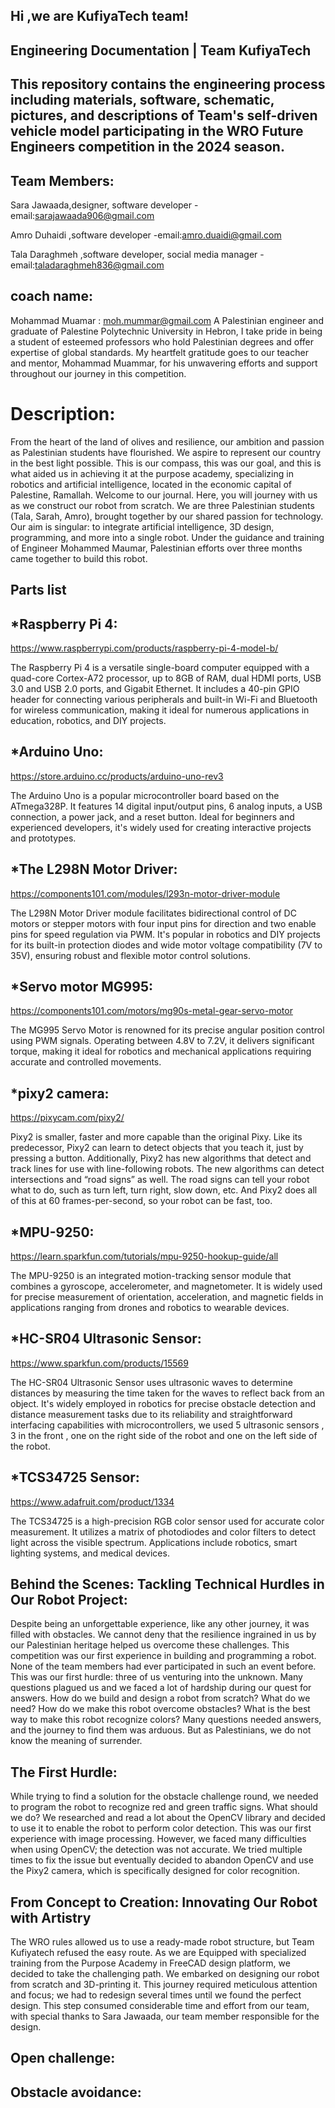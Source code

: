 ## Hi ,we are KufiyaTech team!

## Engineering Documentation | Team KufiyaTech
## This repository contains the engineering process including materials, software, schematic, pictures, and descriptions of Team's self-driven vehicle model participating in the WRO Future Engineers competition in the 2024 season.

## Team Members:
Sara Jawaada,designer, software developer -email:sarajawaada906@gmail.com

Amro Duhaidi ,software developer -email:amro.duaidi@gmail.com

Tala Daraghmeh ,software developer, social media manager -email:taladaraghmeh836@gmail.com
## coach name:
Mohammad Muamar :
moh.mummar@gmail.com
A Palestinian engineer and graduate of Palestine Polytechnic University in Hebron, I take pride in being a student of esteemed professors who hold Palestinian degrees and offer expertise of global standards. My heartfelt gratitude goes to our teacher and mentor, Mohammad Muammar, for his unwavering efforts and support throughout our journey in this competition.
# Description:
From the heart of the land of olives and resilience, our ambition and passion as Palestinian students have flourished. We aspire to represent our country in the best light possible. This is our compass, this was our goal, and this is what aided us in achieving it at the purpose academy, specializing in robotics and artificial intelligence, located in the economic capital of Palestine, Ramallah.
Welcome to our journal. Here, you will journey with us as we construct our robot from scratch. We are three Palestinian students (Tala, Sarah, Amro), brought together by our shared passion for technology. Our aim is singular: to integrate artificial intelligence, 3D design, programming, and more into a single robot. Under the guidance and training of Engineer Mohammed Maumar, Palestinian efforts over three months came together to build this robot.
## Parts list
## *Raspberry Pi 4:
https://www.raspberrypi.com/products/raspberry-pi-4-model-b/

The Raspberry Pi 4 is a versatile single-board computer equipped with a quad-core Cortex-A72 processor, up to 8GB of RAM, dual HDMI ports, USB 3.0 and USB 2.0 ports, and Gigabit Ethernet. It includes a 40-pin GPIO header for connecting various peripherals and built-in Wi-Fi and Bluetooth for wireless communication, making it ideal for numerous applications in education, robotics, and DIY projects.
## *Arduino Uno:
https://store.arduino.cc/products/arduino-uno-rev3

The Arduino Uno is a popular microcontroller board based on the ATmega328P. It features 14 digital input/output pins, 6 analog inputs, a USB connection, a power jack, and a reset button. Ideal for beginners and experienced developers, it's widely used for creating interactive projects and prototypes.
## *The L298N Motor Driver:
https://components101.com/modules/l293n-motor-driver-module

The L298N Motor Driver module facilitates bidirectional control of DC motors or stepper motors with four input pins for direction and two enable pins for speed regulation via PWM. It's popular in robotics and DIY projects for its built-in protection diodes and wide motor voltage compatibility (7V to 35V), ensuring robust and flexible motor control solutions.
## *Servo motor MG995:
https://components101.com/motors/mg90s-metal-gear-servo-motor

The MG995 Servo Motor is renowned for its precise angular position control using PWM signals. Operating between 4.8V to 7.2V, it delivers significant torque, making it ideal for robotics and mechanical applications requiring accurate and controlled movements.
## *pixy2 camera:
https://pixycam.com/pixy2/

Pixy2 is smaller, faster and more capable than the original Pixy.  Like its predecessor, Pixy2 can learn to detect objects that you teach it, just by pressing a button.  Additionally, Pixy2 has new algorithms that detect and track lines for use with line-following robots.  The new algorithms can detect intersections and “road signs” as well. The road signs can tell your robot what to do, such as turn left, turn right, slow down, etc.  And Pixy2 does all of this at 60 frames-per-second, so your robot can be fast, too.
## *MPU-9250:
https://learn.sparkfun.com/tutorials/mpu-9250-hookup-guide/all

The MPU-9250 is an integrated motion-tracking sensor module that combines a gyroscope, accelerometer, and magnetometer. It is widely used for precise measurement of orientation, acceleration, and magnetic fields in applications ranging from drones and robotics to wearable devices.
## *HC-SR04 Ultrasonic Sensor:
https://www.sparkfun.com/products/15569

The HC-SR04 Ultrasonic Sensor uses ultrasonic waves to determine distances by measuring the time taken for the waves to reflect back from an object. It's widely employed in robotics for precise obstacle detection and distance measurement tasks due to its reliability and straightforward interfacing capabilities with microcontrollers, we used 5 ultrasonic sensors , 3 in the front , one on the right side of the robot and one on the left side of the robot.
## *TCS34725 Sensor:
https://www.adafruit.com/product/1334

The TCS34725 is a high-precision RGB color sensor used for accurate color measurement. It utilizes a matrix of photodiodes and color filters to detect light across the visible spectrum. Applications include robotics, smart lighting systems, and medical devices.



## Behind the Scenes: Tackling Technical Hurdles in Our Robot Project:
Despite being an unforgettable experience, like any other journey, it was filled with obstacles. We cannot deny that the resilience ingrained in us by our Palestinian heritage helped us overcome these challenges. This competition was our first experience in building and programming a robot. None of the team members had ever participated in such an event before. This was our first hurdle: three of us venturing into the unknown. Many questions plagued us and we faced a lot of hardship during our quest for answers. How do we build and design a robot from scratch? What do we need? How do we make this robot overcome obstacles? What is the best way to make this robot recognize colors? Many questions needed answers, and the journey to find them was arduous. But as Palestinians, we do not know the meaning of surrender.
## The First Hurdle:
While trying to find a solution for the obstacle challenge round, we needed to program the robot to recognize red and green traffic signs. What should we do? We researched and read a lot about the OpenCV library and decided to use it to enable the robot to perform color detection. This was our first experience with image processing. However, we faced many difficulties when using OpenCV; the detection was not accurate. We tried multiple times to fix the issue but eventually decided to abandon OpenCV and use the Pixy2 camera, which is specifically designed for color recognition.
## From Concept to Creation: Innovating Our Robot with Artistry
The WRO rules allowed us to use a ready-made robot structure, but Team Kufiyatech refused the easy route. As we are Equipped with specialized training from the Purpose Academy in FreeCAD design platform, we decided to take the challenging path. We embarked on designing our robot from scratch and 3D-printing it. This journey required meticulous attention and focus; we had to redesign several times until we found the perfect design. This step consumed considerable time and effort from our team, with special thanks to Sara Jawaada, our team member responsible for the design. 
## Open challenge:





## Obstacle avoidance:
